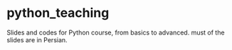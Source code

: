 # python_teaching

Slides and codes for Python course, from basics to advanced.
must of the slides are in Persian.
